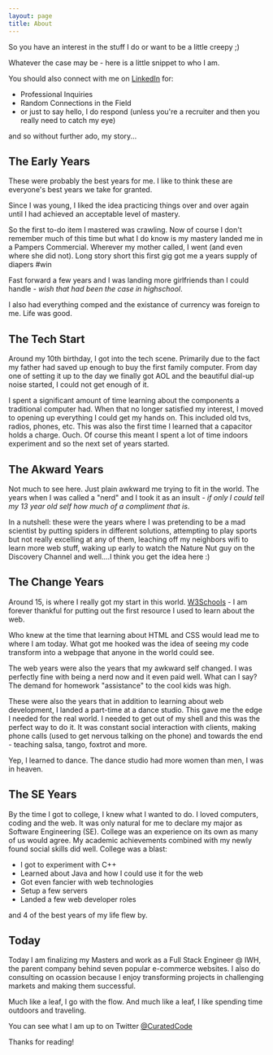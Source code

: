 ```yaml
---
layout: page
title: About
---
```


So you have an interest in the stuff I do or want to be a little creepy ;)

Whatever the case may be - here is a little snippet to who I am.

You should also connect with me on [LinkedIn](https://www.linkedin.com/pub/david-aviles/89/19a/796) for:
- Professional Inquiries
- Random Connections in the Field
- or just to say hello, I do respond (unless you're a recruiter and then you really need to catch my eye) 

and so without further ado, my story...


## The Early Years

These were probably the best years for me. I like to think these are everyone's best years we take for granted.

Since I was young, I liked the idea practicing things over and over again until I had achieved an acceptable level of mastery.

So the first to-do item I mastered was crawling. Now of course I don't remember much of this time but what I do know is my mastery landed me in a Pampers Commercial. Wherever my mother called, I went (and even where she did not). Long story short this first gig got me a years supply of diapers #win

Fast forward a few years and I was landing more girlfriends than I could handle - *wish that had been the case in highschool*. 

I also had everything comped and the existance of currency was foreign to me. Life was good.


## The Tech Start

Around my 10th birthday, I got into the tech scene. Primarily due to the fact my father had saved up enough to buy the first family computer. From day one of setting it up to the day we finally got AOL and the beautiful dial-up noise started, I could not get enough of it. 

I spent a significant amount of time learning about the components a traditional computer had. When that no longer satisfied my interest, I moved to opening up everything I could get my hands on. This included old tvs, radios, phones, etc. This was also the first time I learned that a capacitor holds a charge. Ouch. Of course this meant I spent a lot of time indoors experiment and so the next set of years started.


## The Akward Years

Not much to see here. Just plain awkward me trying to fit in the world. The years when I was called a "nerd" and I took it as an insult - *if only I could tell my 13 year old self how much of a compliment that is*.

In a nutshell: these were the years where I was pretending to be a mad scientist by putting spiders in different solutions, attempting to play sports but not really excelling at any of them, leaching off my neighbors wifi to learn more web stuff, waking up early to watch the Nature Nut guy on the Discovery Channel and well....I think you get the idea here :)

## The Change Years

Around 15, is where I really got my start in this world. [W3Schools](http://www.w3schools.com/) - I am forever thankful for putting out the first resource I used to learn about the web.

Who knew at the time that learning about HTML and CSS would lead me to where I am today. What got me hooked was the idea of seeing my code transform into a webpage that anyone in the world could see.  

The web years were also the years that my awkward self changed. I was perfectly fine with being a nerd now and it even paid well. What can I say? The demand for homework "assistance" to the cool kids was high.

These were also the years that in addition to learning about web development, I landed a part-time at a dance studio. This gave me the edge I needed for the real world. I needed to get out of my shell and this was the perfect way to do it. It was constant social interaction with clients, making phone calls (used to get nervous talking on the phone) and towards the end - teaching salsa, tango, foxtrot and more.

Yep, I learned to dance. The dance studio had more women than men, I was in heaven.

## The SE Years

By the time I got to college, I knew what I wanted to do. I loved computers, coding and the web. It was only natural for me to declare my major as Software Engineering (SE). College was an experience on its own as many of us would agree. My academic achievements combined with my newly found social skills did well. College was a blast:
- I got to experiment with C++
- Learned about Java and how I could use it for the web
- Got even fancier with web technologies
- Setup a few servers
- Landed a few web developer roles

and 4 of the best years of my life flew by.

## Today

Today I am finalizing my Masters and work as a Full Stack Engineer @ IWH, the parent company behind seven popular e-commerce websites. I also do consulting on ocassion because I enjoy transforming projects in challenging markets and making them successful. 

Much like a leaf, I go with the flow. And much like a leaf, I like spending time outdoors and traveling.

You can see what I am up to on Twitter [@CuratedCode](https://twitter.com/CuratedCode)

Thanks for reading!
